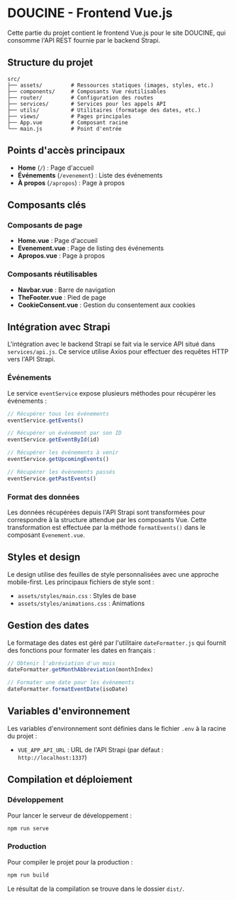 # DOUCINE - Frontend Vue.js

Cette partie du projet contient le frontend Vue.js pour le site DOUCINE, qui consomme l'API REST fournie par le backend Strapi.

## Structure du projet

```
src/
├── assets/         # Ressources statiques (images, styles, etc.)
├── components/     # Composants Vue réutilisables
├── router/         # Configuration des routes
├── services/       # Services pour les appels API
├── utils/          # Utilitaires (formatage des dates, etc.)
├── views/          # Pages principales
├── App.vue         # Composant racine
└── main.js         # Point d'entrée
```

## Points d'accès principaux

- **Home** (`/`) : Page d'accueil
- **Événements** (`/evenement`) : Liste des événements
- **À propos** (`/apropos`) : Page à propos

## Composants clés

### Composants de page

- **Home.vue** : Page d'accueil
- **Evenement.vue** : Page de listing des événements
- **Apropos.vue** : Page à propos

### Composants réutilisables

- **Navbar.vue** : Barre de navigation
- **TheFooter.vue** : Pied de page
- **CookieConsent.vue** : Gestion du consentement aux cookies

## Intégration avec Strapi

L'intégration avec le backend Strapi se fait via le service API situé dans `services/api.js`. Ce service utilise Axios pour effectuer des requêtes HTTP vers l'API Strapi.

### Événements

Le service `eventService` expose plusieurs méthodes pour récupérer les événements :

```javascript
// Récupérer tous les événements
eventService.getEvents()

// Récupérer un événement par son ID
eventService.getEventById(id)

// Récupérer les événements à venir
eventService.getUpcomingEvents()

// Récupérer les événements passés
eventService.getPastEvents()
```

### Format des données

Les données récupérées depuis l'API Strapi sont transformées pour correspondre à la structure attendue par les composants Vue. Cette transformation est effectuée par la méthode `formatEvents()` dans le composant `Evenement.vue`.

## Styles et design

Le design utilise des feuilles de style personnalisées avec une approche mobile-first. Les principaux fichiers de style sont :

- `assets/styles/main.css` : Styles de base
- `assets/styles/animations.css` : Animations

## Gestion des dates

Le formatage des dates est géré par l'utilitaire `dateFormatter.js` qui fournit des fonctions pour formater les dates en français :

```javascript
// Obtenir l'abréviation d'un mois
dateFormatter.getMonthAbbreviation(monthIndex)

// Formater une date pour les événements
dateFormatter.formatEventDate(isoDate)
```

## Variables d'environnement

Les variables d'environnement sont définies dans le fichier `.env` à la racine du projet :

- `VUE_APP_API_URL` : URL de l'API Strapi (par défaut : `http://localhost:1337`)

## Compilation et déploiement

### Développement

Pour lancer le serveur de développement :

```bash
npm run serve
```

### Production

Pour compiler le projet pour la production :

```bash
npm run build
```

Le résultat de la compilation se trouve dans le dossier `dist/`. 
